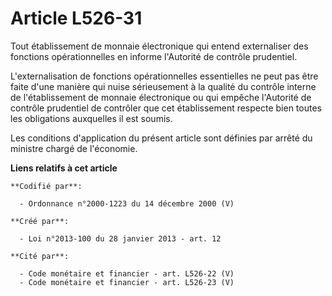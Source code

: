 # Article L526-31

Tout établissement de monnaie électronique qui entend externaliser des fonctions opérationnelles en informe l'Autorité de
contrôle prudentiel. 

L'externalisation de fonctions opérationnelles essentielles ne peut pas être faite d'une manière qui nuise sérieusement à la
qualité du contrôle interne de l'établissement de monnaie électronique ou qui empêche l'Autorité de contrôle prudentiel de
contrôler que cet établissement respecte bien toutes les obligations auxquelles il est soumis. 

Les conditions d'application du présent article sont définies par arrêté du ministre chargé de l'économie.

**Liens relatifs à cet article**

	**Codifié par**:

	  - Ordonnance n°2000-1223 du 14 décembre 2000 (V)

	**Créé par**:

	  - Loi n°2013-100 du 28 janvier 2013 - art. 12

	**Cité par**:

	  - Code monétaire et financier - art. L526-22 (V)
	  - Code monétaire et financier - art. L526-23 (V)

